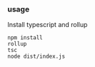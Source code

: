### usage

Install typescript and rollup

    npm install
    rollup
    tsc
    node dist/index.js



